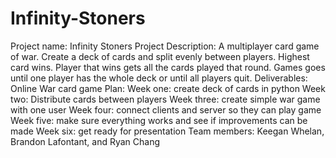 # Infinity-Stoners

Project name: Infinity Stoners
Project Description: A multiplayer card game of war. Create a deck of cards and split evenly between players. Highest card wins. Player that wins gets all the cards played that round. Games goes until one player has the whole deck or until all players quit.
Deliverables: Online War card game
Plan:
Week one: create deck of cards in python
Week two: Distribute cards between players
Week three: create simple war game with one user
Week four: connect clients and server so they can play game
Week five: make sure everything works and see if improvements can be made
Week six: get ready for presentation
Team members: Keegan Whelan, Brandon Lafontant, and Ryan Chang